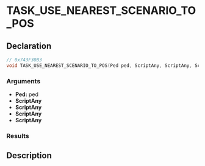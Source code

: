 # TASK_USE_NEAREST_SCENARIO_TO_POS

## Declaration
```cpp
// 0x743F30B3
void TASK_USE_NEAREST_SCENARIO_TO_POS(Ped ped, ScriptAny, ScriptAny, ScriptAny, ScriptAny);
```

### Arguments
- **Ped:** ped
- **ScriptAny**
- **ScriptAny**
- **ScriptAny**
- **ScriptAny**

### Results

## Description
